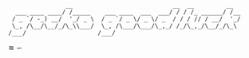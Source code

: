 	                __                            __  __         __  
	  ___ ____ ____/ /_____    ___ ____  ___  ___/ / / /_ ______/ /__
	 / _ `/ -_) __/  '_/ _ \  / _ `/ _ \/ _ \/ _  / / / // / __/  '_/
	 \_, /\__/\__/_/\_\\___/  \_, /\___/\___/\_,_/ /_/\_,_/\__/_/\_\ 
	/___/                    /___/
&apid; &bsim;
